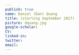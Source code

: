 ```yaml
---
publish: true
name: Daniel (Dan) Quang
title: (starting September 2017)
picture: dquang.jpg
google-scholar: 
CV:
linked-in: 
twitter:
email: 
---
```


